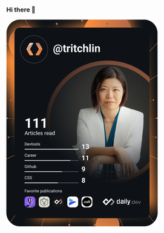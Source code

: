 ### Hi there 👋

<!--
**tritchlin/tritchlin** is a ✨ _special_ ✨ repository because its `README.md` (this file) appears on your GitHub profile.

Here are some ideas to get you started:

- 🔭 I’m currently working on ...
- 🌱 I’m currently learning ...
- 👯 I’m looking to collaborate on ...
- 🤔 I’m looking for help with ...
- 💬 Ask me about ...
- 📫 How to reach me: ...
- 😄 Pronouns: ...
- ⚡ Fun fact: ...
-->
<a href="https://dev.page/annytritchler/"><img src="https://github.com/tritchlin/tritchlin/blob/main/devcard.svg" width="400" alt="Anny Tritchler's Dev Card"/></a>
